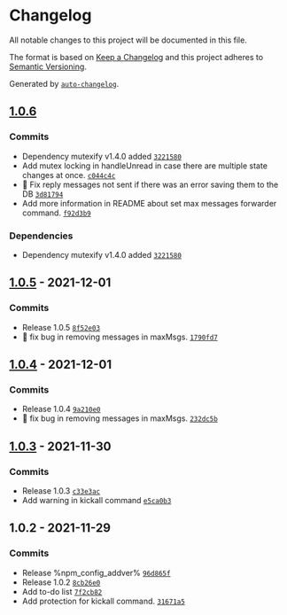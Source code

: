 # Changelog

All notable changes to this project will be documented in this file.

The format is based on [Keep a Changelog](https://keepachangelog.com/en/1.0.0/)
and this project adheres to [Semantic Versioning](https://semver.org/spec/v2.0.0.html).

Generated by [`auto-changelog`](https://github.com/CookPete/auto-changelog).

## [1.0.6](https://github.com/eyalmichon/group-expander/compare/1.0.5...1.0.6)




### Commits

- Dependency mutexify v1.4.0 added [`3221580`](https://github.com/eyalmichon/group-expander/commit/32215801d7d157a72c33c7665afc4607e7462e12)
- Add mutex locking in handleUnread in case there are multiple state changes at once. [`c044c4c`](https://github.com/eyalmichon/group-expander/commit/c044c4cc0f7e50426960aed5f6e9c511e4b6c966)
- 🐛 Fix reply messages not sent if there was an error saving them to the DB [`3d81794`](https://github.com/eyalmichon/group-expander/commit/3d81794f5c3845f8f3e2bcf0265a27a229f951f7)
- Add more information in README about set max messages forwarder command. [`f92d3b9`](https://github.com/eyalmichon/group-expander/commit/f92d3b93b0407f0221e9838ad252b606ad0a59ba)

### Dependencies

- Dependency mutexify v1.4.0 added [`3221580`](https://github.com/eyalmichon/group-expander/commit/32215801d7d157a72c33c7665afc4607e7462e12)

## [1.0.5](https://github.com/eyalmichon/group-expander/compare/1.0.4...1.0.5) - 2021-12-01




### Commits

- Release 1.0.5 [`8f52e03`](https://github.com/eyalmichon/group-expander/commit/8f52e03059c1254ef3089ca27f55ecd64fb371c6)
- 🐛 fix bug in removing messages in maxMsgs. [`1790fd7`](https://github.com/eyalmichon/group-expander/commit/1790fd7c773a2518253c085b45aecdafc0213c65)


## [1.0.4](https://github.com/eyalmichon/group-expander/compare/1.0.3...1.0.4) - 2021-12-01




### Commits

- Release 1.0.4 [`9a210e0`](https://github.com/eyalmichon/group-expander/commit/9a210e0be3c7b64761e1b78993870256338128d0)
- 🐛 fix bug in removing messages in maxMsgs. [`232dc5b`](https://github.com/eyalmichon/group-expander/commit/232dc5ba228a68698ae2147040298d51eb493a35)


## [1.0.3](https://github.com/eyalmichon/group-expander/compare/1.0.2...1.0.3) - 2021-11-30




### Commits

- Release 1.0.3 [`c33e3ac`](https://github.com/eyalmichon/group-expander/commit/c33e3acae81f022176ed7b6db9028f8df3637735)
- Add warning in kickall command [`e5ca0b3`](https://github.com/eyalmichon/group-expander/commit/e5ca0b3bd4d31af9f46fb17bb41b0415d210bbc9)


## 1.0.2 - 2021-11-29




### Commits

- Release %npm_config_addver% [`96d865f`](https://github.com/eyalmichon/group-expander/commit/96d865fab32290b40c9d983431641c426a9c4b4a)
- Release 1.0.2 [`8cb26e0`](https://github.com/eyalmichon/group-expander/commit/8cb26e0266814a25de4043105f488e885f2e9315)
- Add to-do list [`7f2cb82`](https://github.com/eyalmichon/group-expander/commit/7f2cb82da4cf8335974fd564e7a0ec50e22acc69)
- Add protection for kickall command. [`31671a5`](https://github.com/eyalmichon/group-expander/commit/31671a52e8defb6e7e9ad4603335e72468917d8e)


